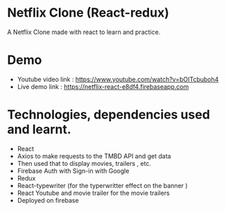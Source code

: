 # Netflix Clone (React-redux)

A Netflix Clone made with react to learn and practice.

# Demo 
- Youtube video link : https://www.youtube.com/watch?v=bOITcbuboh4
- Live demo link : https://netflix-react-e8df4.firebaseapp.com

# Technologies, dependencies used and learnt.
- React
- Axios to make requests to the TMBD API and get data
- Then used that to display movies, trailers , etc.
- Firebase Auth with Sign-in with Google
- Redux
- React-typewriter (for the typerwritter effect on the banner )
- React Youtube and movie trailer for the movie trailers 
- Deployed on firebase 
